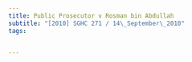 ```yaml
---
title: Public Prosecutor v Rosman bin Abdullah 
subtitle: "[2010] SGHC 271 / 14\_September\_2010"
tags:


---
```



